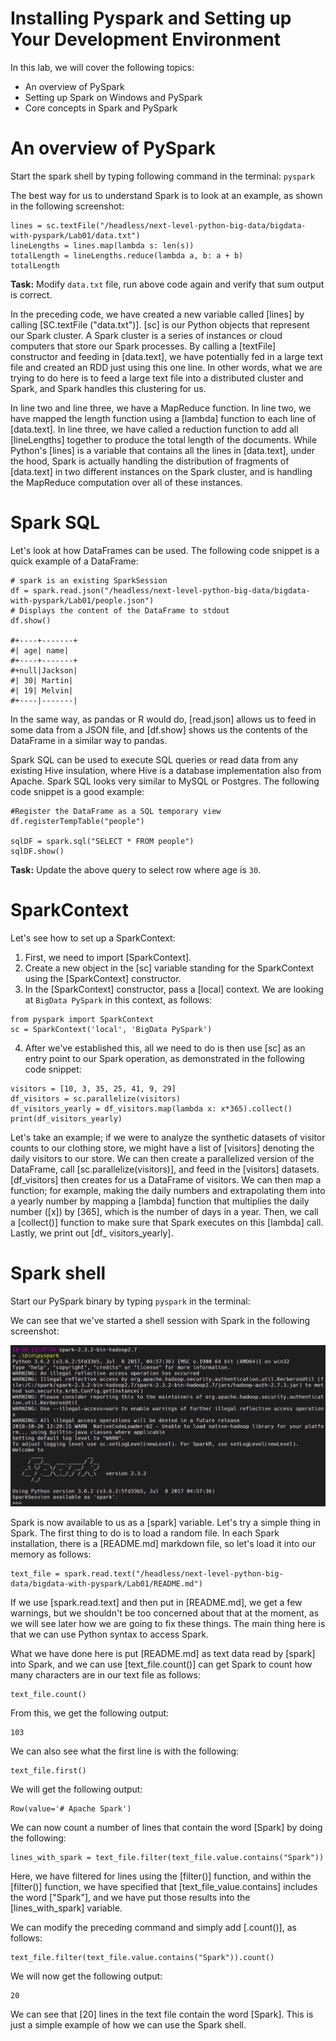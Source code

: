 
Installing Pyspark and Setting up Your Development Environment
==============================================================

In this lab, we will cover the following topics:

-   An overview of PySpark
-   Setting up Spark on Windows and PySpark
-   Core concepts in Spark and PySpark


An overview of PySpark
======================

Start the spark shell by typing following command in the terminal: `pyspark`

The best way for us to understand Spark is to look at an example, as shown in the following screenshot:

```
lines = sc.textFile("/headless/next-level-python-big-data/bigdata-with-pyspark/Lab01/data.txt")
lineLengths = lines.map(lambda s: len(s))
totalLength = lineLengths.reduce(lambda a, b: a + b)
totalLength
```

**Task:** Modify `data.txt` file, run above code again and verify that sum output is correct.


In the preceding code, we have created a new variable called
[lines] by calling [SC.textFile (\"data.txt\")]. [sc]
is our Python objects that represent our Spark cluster. A Spark cluster
is a series of instances or cloud computers that store our Spark
processes. By calling a [textFile] constructor and feeding in
[data.text], we have potentially fed in a large text file and
created an RDD just using this one line. In other words, what we are
trying to do here is to feed a large text file into a distributed
cluster and Spark, and Spark handles this clustering for us.

In line two and line three, we have a MapReduce function. In line two,
we have mapped the length function using a [lambda] function to
each line of [data.text]. In line three, we have called a
reduction function to add all [lineLengths] together to produce
the total length of the documents. While Python\'s [lines] is a
variable that contains all the lines in [data.text], under the
hood, Spark is actually handling the distribution of fragments of
[data.text] in two different instances on the Spark cluster, and
is handling the MapReduce computation over all of these instances.



Spark SQL
=========

Let\'s look at how DataFrames can be used. The following code snippet is
a quick example of a DataFrame:

```
# spark is an existing SparkSession
df = spark.read.json("/headless/next-level-python-big-data/bigdata-with-pyspark/Lab01/people.json")
# Displays the content of the DataFrame to stdout
df.show()

#+----+-------+
#| age| name|
#+----+-------+
#+null|Jackson|
#| 30| Martin|
#| 19| Melvin|
#+----|-------|
```


In the same way, as pandas or R would do, [read.json] allows us to
feed in some data from a JSON file, and [df.show] shows us the
contents of the DataFrame in a similar way to pandas.


Spark SQL can be used to execute SQL queries or
read data from any existing Hive insulation, where Hive is a database
implementation also from Apache. Spark SQL looks very similar to MySQL
or Postgres. The following code snippet is a good example:

```
#Register the DataFrame as a SQL temporary view
df.registerTempTable("people")

sqlDF = spark.sql("SELECT * FROM people")
sqlDF.show()

```


**Task:** Update the above query to select row where age is `30`.


SparkContext
============

Let\'s see how to set up a SparkContext:

1.  First, we need to import [SparkContext].
2.  Create a new object in the [sc] variable standing for the
    SparkContext using the [SparkContext] constructor.
3.  In the [SparkContext] constructor, pass a [local]
    context. We are looking at `BigData PySpark` in this context,
    as follows:

```
from pyspark import SparkContext
sc = SparkContext('local', 'BigData PySpark')
```


4.  After we\'ve established this, all we need to do is then use
    [sc] as an entry point to our Spark operation, as demonstrated
    in the following code snippet:

```
visitors = [10, 3, 35, 25, 41, 9, 29]
df_visitors = sc.parallelize(visitors)
df_visitors_yearly = df_visitors.map(lambda x: x*365).collect()
print(df_visitors_yearly)
```


Let\'s take an example; if we were to analyze the synthetic datasets of
visitor counts to our clothing store, we might have a list of
[visitors] denoting the daily visitors to our store. We can then
create a parallelized version of the DataFrame, call
[sc.parallelize(visitors)], and feed in the [visitors]
datasets. [df\_visitors] then creates for us a DataFrame of
visitors. We can then map a function; for example, making the daily
numbers and extrapolating them into a yearly number by mapping a
[lambda] function that multiplies the daily number ([x]) by
[365], which is the number of days in a year. Then, we call a
[collect()] function to make sure that Spark executes on this
[lambda] call. Lastly, we print out [df\_ visitors\_yearly].


Spark shell
===========

Start our PySpark binary by typing `pyspark` in the terminal:

We can see that we\'ve started a shell session with Spark in the
following screenshot:


![](./images/ba96adf0-562b-47ec-9924-986c14b08156.png)



Spark is now available to us as a [spark] variable. Let\'s try a
simple thing in Spark. The first thing to do is to load a random file.
In each Spark installation, there is a [README.md] markdown file,
so let\'s load it into our memory as follows:

```
text_file = spark.read.text("/headless/next-level-python-big-data/bigdata-with-pyspark/Lab01/README.md")
```

If we use [spark.read.text] and then put in [README.md], we
get a few warnings, but we shouldn\'t be too concerned about that at the
moment, as we will see later how we are going to fix these things. The
main thing here is that we can use Python syntax to access Spark.

What we have done here is put [README.md] as text data read by
[spark] into Spark, and we can use [text\_file.count()] can
get Spark to count how many characters are in our text file as follows:

```
text_file.count()
```


From this, we get the following output:

```
103
```


We can also see what the first line is with the following:

```
text_file.first()
```


We will get the following output:

```
Row(value='# Apache Spark')
```


We can now count a number of lines that contain the word [Spark]
by doing the following:

```
lines_with_spark = text_file.filter(text_file.value.contains("Spark"))
```


Here, we have filtered for lines using the [filter()] function,
and within the [filter()] function, we have specified that
[text\_file\_value.contains] includes the word [\"Spark\"],
and we have put those results into the [lines\_with\_spark]
variable.

We can modify the preceding command and simply add [.count()], as
follows:

```
text_file.filter(text_file.value.contains("Spark")).count()
```


We will now get the following output:

```
20
```


We can see that [20] lines in the text file contain the word
[Spark]. This is just a simple example of how we can use the Spark
shell.

